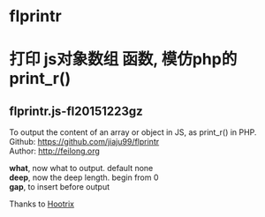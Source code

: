 # flprintr

<h1>打印 js对象数组 函数, 模仿php的print_r()</h1>
<h2>flprintr.js-fl20151223gz</h2>

<p>To output the content of an array or object in JS, as print_r() in PHP.<br>
 Github: <a href="https://github.com/jiaju99/printr" target="_blank">https://github.com/jiaju99/flprintr</a><br>
Author: <a href="http://feilong.org" target="_blank">http://feilong.org</a>
</p>


<p><b>what</b>, now what to output. default none<br>
<b>deep</b>, now the deep length. begin from 0<br>
<b>gap</b>,  to insert before output</p>

<p>Thanks to <a href="https://github.com/Hootrix/js_print_r" target="_blank">Hootrix</a></p>
